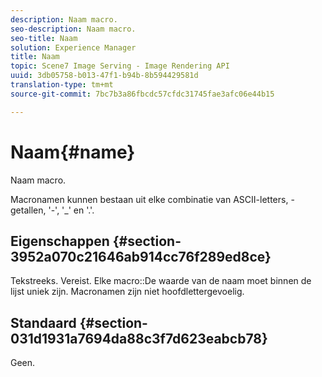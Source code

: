 ```yaml
---
description: Naam macro.
seo-description: Naam macro.
seo-title: Naam
solution: Experience Manager
title: Naam
topic: Scene7 Image Serving - Image Rendering API
uuid: 3db05758-b013-47f1-b94b-8b594429581d
translation-type: tm+mt
source-git-commit: 7bc7b3a86fbcdc57cfdc31745fae3afc06e44b15

---
```



# Naam{#name}

Naam macro.

Macronamen kunnen bestaan uit elke combinatie van ASCII-letters, -getallen, &#39;-&#39;, &#39;_&#39; en &#39;.&#39;.

## Eigenschappen {#section-3952a070c21646ab914cc76f289ed8ce}

Tekstreeks. Vereist. Elke macro::De waarde van de naam moet binnen de lijst uniek zijn. Macronamen zijn niet hoofdlettergevoelig.

## Standaard {#section-031d1931a7694da88c3f7d623eabcb78}

Geen.

